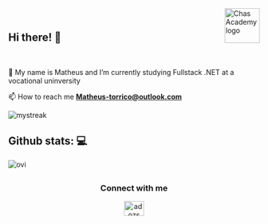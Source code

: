 <img src="https://user-images.githubusercontent.com/113366808/224336356-c09c9402-9e83-44f3-a870-8bae1bf2d7d0.svg" width ="70" height="70" alt="Chas Academy logo" align="right">

<br>

## Hi there! 👋

</br>

🌱 My name is Matheus and I’m currently studying Fullstack .NET at a vocational uninversity

📫 How to reach me **Matheus-torrico@outlook.com**

<img src="https://github-readme-streak-stats.herokuapp.com/?user=ikariLain&theme=nightowl" alt="mystreak"/>
</br>

## Github stats: 💻
<img src="https://github-readme-stats.vercel.app/api/top-langs?username=ikariLain&show_icons=true&locale=en&layout=compact&theme=nightowl" alt="ovi" />
</br>
<img alt="" src="https://github-readme-stats.vercel.app/api?username=ikariLain&show_icons=true&locale=en&layout=compact&theme=nightowl" />  

##
<h3 align="center">Connect with me</h3>
<p align="center">
<a href="https://www.linkedin.com/in/matheus-torrico-076364182/" target="blank"><img align="center" src="https://raw.githubusercontent.com/rahuldkjain/github-profile-readme-generator/master/src/images/icons/Social/linked-in-alt.svg" alt="adozs" height="30" width="40" /></a>

</p>


